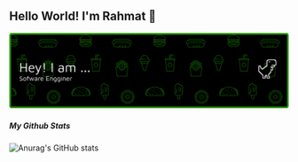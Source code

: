 ## Hello World! I'm Rahmat 👋

![Rahmat](img/github-header-banner.png)

##### My Github Stats
![Anurag's GitHub stats](https://github-readme-stats.vercel.app/api?username=rahmathr&show_icons=true&theme=chartreuse-dark)

<!--
**rahmathr/rahmathr** is a ✨ _special_ ✨ repository because its `README.md` (this file) appears on your GitHub profile.

Here are some ideas to get you started:

- 🔭 I’m currently working on ...
- 🌱 I’m currently learning ...
- 👯 I’m looking to collaborate on ...
- 🤔 I’m looking for help with ...
- 💬 Ask me about ...
- 📫 How to reach me: ...
- 😄 Pronouns: ...
- ⚡ Fun fact: ...
-->

